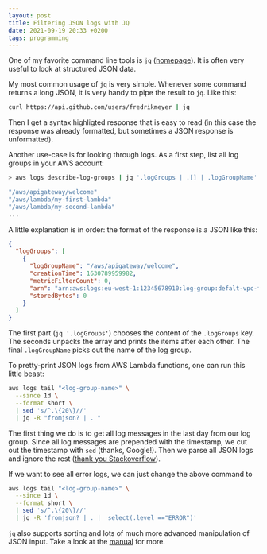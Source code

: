 ```yaml
---
layout: post
title: Filtering JSON logs with JQ
date: 2021-09-19 20:33 +0200
tags: programming
---
```


One of my favorite command line tools is `jq` ([homepage](https://stedolan.github.io/jq/)). It is often very useful to look at structured JSON data.

My most common usage of `jq` is very simple. Whenever some command returns a long JSON, it is very handy to pipe the result to `jq`. Like this:

```bash
curl https://api.github.com/users/fredrikmeyer | jq
```

Then I get a syntax highligted response that is easy to read (in this case the response was already formatted, but sometimes a JSON response is unformatted).

Another use-case is for looking through logs. As a first step, list all log groups in your AWS account:

```bash
> aws logs describe-log-groups | jq '.logGroups | .[] | .logGroupName' 

"/aws/apigateway/welcome"
"/aws/lambda/my-first-lambda"
"/aws/lambda/my-second-lambda"
...
```

A little explanation is in order: the format of the response is a JSON like this:

```json
{
  "logGroups": [
    {
      "logGroupName": "/aws/apigateway/welcome",
      "creationTime": 1630789959982,
      "metricFilterCount": 0,
      "arn": "arn:aws:logs:eu-west-1:12345678910:log-group:defalt-vpc-flow-logs:*",
      "storedBytes": 0
    }
  ]
}
```

The first part (`jq '.logGroups'`) chooses the content of the `.logGroups` key. The seconds unpacks the array and prints the items after each other. The final `.logGroupName` picks out the name of the log group.

To pretty-print JSON logs from AWS Lambda functions, one can run this little beast:

```bash
aws logs tail "<log-group-name>" \
  --since 1d \
  --format short \
  | sed 's/^.\{20\}//'
  | jq -R "fromjson? | . "
```

The first thing we do is to get all log messages in the last day from our log group. Since all log messages are prepended with the timestamp, we cut out the timestamp with `sed` (thanks, Google!). Then we parse all JSON logs and ignore the rest ([thank you Stackoverflow](https://stackoverflow.com/a/41599388/1013553)). 

If we want to see all error logs, we can just change the above command to

```bash
aws logs tail "<log-group-name>" \
  --since 1d \
  --format short \
  | sed 's/^.\{20\}//'
  | jq -R 'fromjson? | . |  select(.level =="ERROR")'
```

`jq` also supports sorting and lots of much more advanced manipulation of JSON input. Take a look at the [manual](https://stedolan.github.io/jq/manual/) for more.

